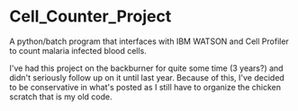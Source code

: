 # Cell_Counter_Project
A python/batch program that interfaces with IBM WATSON and Cell Profiler to count malaria infected blood cells.

I've had this project on the backburner for quite some time (3 years?) and didn't seriously follow up on it until last year. Because of this, I've decided to be conservative in what's posted as I still have to organize the chicken scratch that is my old code.
